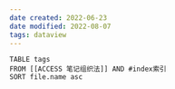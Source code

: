 ```yaml
---
date created: 2022-06-23
date modified: 2022-08-07
tags: dataview
---
```


```dataview
TABLE tags
FROM [[ACCESS 笔记组织法]] AND #index索引
SORT file.name asc
```
